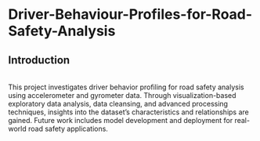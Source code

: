 # Driver-Behaviour-Profiles-for-Road-Safety-Analysis
## Introduction
<br>
This project investigates driver behavior profiling
 for road safety analysis using accelerometer and gyrometer
 data. Through visualization-based exploratory data analysis,
 data cleansing, and advanced processing techniques, insights
 into the dataset’s characteristics and relationships are gained.
 Future work includes model development and deployment for
 real-world road safety applications.
